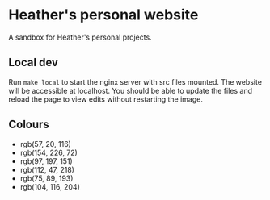 # Heather's personal website

A sandbox for Heather's personal projects.

## Local dev

Run `make local` to start the nginx server with src files mounted. The website will be accessible at localhost. You should be able to update the files and reload the page to view edits without restarting the image.

## Colours

- rgb(57, 20, 116)
- rgb(154, 226, 72)
- rgb(97, 197, 151)
- rgb(112, 47, 218)
- rgb(75, 89, 193)
- rgb(104, 116, 204)
